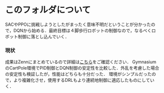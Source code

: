 # このフォルダについて
SACやPPOに挑戦しようとしたがまったく意味不明だということが分かったので，DQNから始める．最終目標は４脚歩行ロボットの制御なので，なるべくロボット制御に落とし込んでいく．

### 現状
成果はZennにまとめているので詳細は[こちら](https://zenn.dev/shimbei/scraps/913d8064dc5fa0)をご確認ください．
GymnasiumのCartPole環境でPID制御とDQN制御の安定性を比較した．外乱を考慮した場合の安定性も検証したが，性能はどちらも十分だった．
環境がシンプルだったので，より複雑化させ，使用するDRLもより連続地制御に適応したものにしていく．
